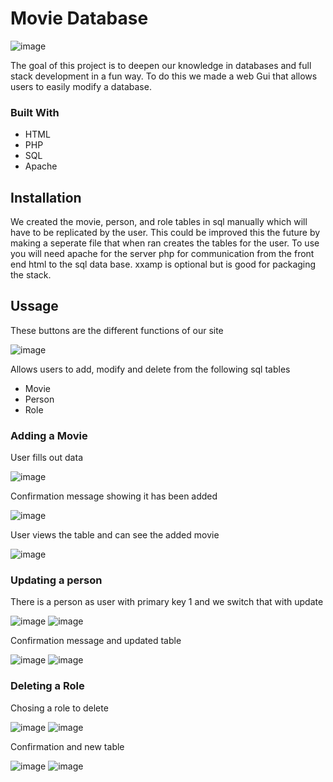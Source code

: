 # Movie Database
![image](https://github.com/user-attachments/assets/a6cb4682-741e-4e03-bd2a-b7f9289badaa)

The goal of this project is to deepen our knowledge in databases and full stack development in a fun way. To do this we made a web Gui that allows users to easily modify a database.

### Built With
- HTML
- PHP
- SQL
- Apache

## Installation 
We created the movie, person, and role tables in sql manually which will have to be replicated by the user. This could be improved this the future by making a seperate file that when ran creates the tables for the user. To use you will need apache for the server php for communication from the front end html to the sql data base. xxamp is optional but is good for packaging the stack.

## Ussage
These buttons are the different functions of our site

![image](https://github.com/user-attachments/assets/20ea389e-c128-47e4-a552-3acc1175916d)

Allows users to add, modify and delete from the following sql tables
- Movie
- Person
- Role

### Adding a Movie 
User fills out data

![image](https://github.com/user-attachments/assets/ceac391c-c755-4fae-b3d0-4b2ccec5d253)

Confirmation message showing it has been added

![image](https://github.com/user-attachments/assets/57751eba-35a3-49ad-a6e8-54236935fc96)

User views the table and can see the added movie

![image](https://github.com/user-attachments/assets/ee75bc84-c6a4-4823-a5e9-9ffbe1061118)

### Updating a person
There is a person as user with primary key 1 and we switch that with update

![image](https://github.com/user-attachments/assets/16cfaee4-0274-4015-828b-88058a056d25) ![image](https://github.com/user-attachments/assets/73dd7ae7-b0f8-40d7-a79c-db3bc9b92556)

Confirmation message and updated table

![image](https://github.com/user-attachments/assets/9d2db698-d153-4eee-a832-5aaec51630d9) ![image](https://github.com/user-attachments/assets/fcac75c0-e1f1-43d6-aab8-40faf9b851ce)

### Deleting a Role
Chosing a role to delete

![image](https://github.com/user-attachments/assets/9cf809a9-e8b6-4274-bac2-4813f732e271) ![image](https://github.com/user-attachments/assets/3b37fb08-9530-4ebf-bcdd-a27b7ab1f06f)

Confirmation and new table

![image](https://github.com/user-attachments/assets/4b906430-6778-4b85-8ac9-b1c6e0231dee) ![image](https://github.com/user-attachments/assets/b05d194c-0e68-4556-8105-4d76cec533b5)



